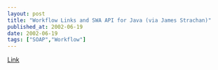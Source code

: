 ```yaml
---
layout: post
title: "Workflow Links and SWA API for Java (via James Strachan)"
published_at: 2002-06-19
date: 2002-06-19
tags: ["SOAP","Workflow"]
---
```


[Link](http://james.weblogger.com/2002/06/13)  